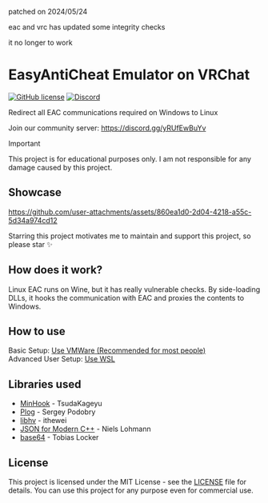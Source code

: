 patched on 2024/05/24

eac and vrc has updated some integrity checks

it no longer to work

# EasyAntiCheat Emulator on VRChat

[![GitHub license](https://img.shields.io/badge/license-MIT-blue.svg)](https://github.com/0liteyear/vrc-eac-emulator/blob/master/LICENSE)
[![Discord](https://img.shields.io/discord/1361492536752865392)](https://discord.gg/yRUfEwBuYv)

Redirect all EAC communications required on Windows to Linux

Join our community server: https://discord.gg/yRUfEwBuYv

> [!IMPORTANT]
> This project is for educational purposes only. I am not responsible for any damage caused by this project.

## Showcase

https://github.com/user-attachments/assets/860ea1d0-2d04-4218-a55c-5d34a974cd12

Starring this project motivates me to maintain and support this project, so please star ✨

## How does it work?

Linux EAC runs on Wine, but it has really vulnerable checks. By side-loading DLLs, it hooks the communication with EAC and proxies the contents to Windows.

## How to use

Basic Setup: [Use VMWare (Recommended for most people)](./SETUP_GUIDE.md)  
Advanced User Setup: [Use WSL](./SETUP_GUIDE_WSL.md)  

## Libraries used

- [MinHook](https://github.com/TsudaKageyu/minhook) - TsudaKageyu
- [Plog](https://github.com/SergiusTheBest/plog) - Sergey Podobry
- [libhv](https://github.com/ithewei/libhv) - ithewei
- [JSON for Modern C++](https://github.com/nlohmann/json) - Niels Lohmann
- [base64](https://github.com/tobiaslocker/base64/tree/master) - Tobias Locker

## License

This project is licensed under the MIT License - see the [LICENSE](./LICENSE) file for details.
You can use this project for any purpose even for commercial use. 
